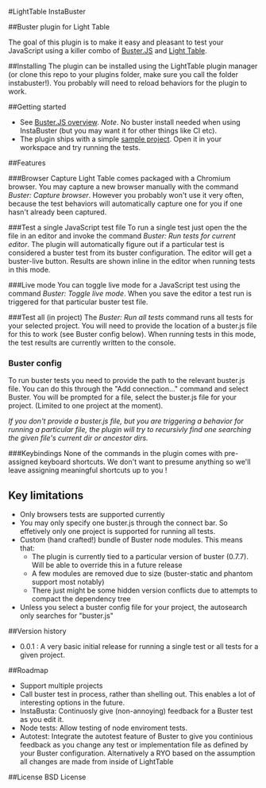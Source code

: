 #LightTable InstaBuster

##Buster plugin for Light Table

The goal of this plugin is to make it easy and pleasant to test your JavaScript using a killer combo of [Buster.JS](http://www.busterjs.org)  and [Light Table](http://www.lighttable.com).


##Installing
The plugin can be installed using the LightTable plugin manager (or clone this repo to your plugins folder, make sure you call the folder instabuster!).
You probably will need to reload behaviors for the plugin to work.


##Getting started
* See [Buster.JS overview](http://docs.busterjs.org/en/latest/overview/). *Note*. No buster install needed when using InstaBuster (but you may want it for other things like CI etc).
* The plugin ships with a simple [sample project](https://github.com/busterjs/lt-instabuster/tree/master/sample). Open it in your workspace and try running the tests.


##Features

###Browser Capture
Light Table comes packaged with a Chromium browser. You may capture a new browser manually with the command _Buster: Capture browser_. However you probably won't use it very often, because the test behaviors will automatically capture one for you if one hasn't already been captured.

###Test a single JavaScript test file
To run a single test just open the the file in an editor and invoke the command _Buster: Run tests for current editor_. The plugin will automatically figure out if a particular test is considered a buster test from its buster configuration. The editor will get a buster-live button.
Results are shown inline in the editor when running tests in this mode.

###Live mode
You can toggle live mode for a JavaScript test using the command _Buster: Toggle live mode_. When you save the editor a test run is triggered for that particular buster test file.

###Test all (in project)
The _Buster: Run all tests_ command runs all tests for your selected project. You will need to provide the location of a buster.js file for this to work (see Buster config below).
When running tests in this mode, the test results are currently written to the console.


### Buster config
To run buster tests you need to provide the path to the relevant buster.js file. You can do this through the "Add connection..." command and select Buster. You will be prompted for a file, select the buster.js file for your project. (Limited to one project at the moment).

_If you don't provide a buster.js file, but you are triggering a behavior for running a particular file, the plugin will try to recursivly find one searching the given file's current dir or ancestor dirs._


###Keybindings
None of the commands in the plugin comes with pre-assigned keyboard shortcuts. We don't want to presume anything so we'll leave assigning meaningful shortcuts up to you !

## Key limitations
* Only browsers tests are supported currently
* You may only specify one buster.js through the connect bar. So effetively only one project is supported for running all tests.
* Custom (hand crafted!) bundle of Buster node modules. This means that:
    * The plugin is currently tied to a particular version of buster (0.7.7). Will be able to override this in a future release
    * A few modules are removed due to size (buster-static and phantom support most notably)
    * There just might be some hidden version conflicts due to attempts to compact the dependency tree
* Unless you select a buster config file for your project, the autosearch only searches for "buster.js"



##Version history
* 0.0.1 : A very basic initial release for running a single test or all tests for a given project.

##Roadmap
* Support multiple projects
* Call buster test in process, rather than shelling out. This enables a lot of interesting options in the future.
* InstaBusta: Continuosly give (non-annoying) feedback for a Buster test as you edit it.
* Node tests: Allow testing of node enviroment tests.
* Autotest: Integrate the autotest feature of Buster to give you continious feedback as you change any test or implementation file as defined by your Buster configuration. Alternatively a RYO based on the assumption all changes are made from inside of LightTable

##License
BSD License
